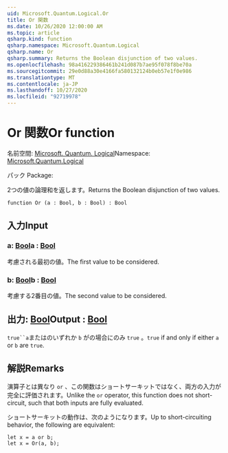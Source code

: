 ```yaml
---
uid: Microsoft.Quantum.Logical.Or
title: Or 関数
ms.date: 10/26/2020 12:00:00 AM
ms.topic: article
qsharp.kind: function
qsharp.namespace: Microsoft.Quantum.Logical
qsharp.name: Or
qsharp.summary: Returns the Boolean disjunction of two values.
ms.openlocfilehash: 98a416229386461b241d087b7ae95f078f8be70a
ms.sourcegitcommit: 29e0d88a30e4166fa580132124b0eb57e1f0e986
ms.translationtype: MT
ms.contentlocale: ja-JP
ms.lasthandoff: 10/27/2020
ms.locfileid: "92719978"
---
```

# <a name="or-function"></a><span data-ttu-id="acf83-102">Or 関数</span><span class="sxs-lookup"><span data-stu-id="acf83-102">Or function</span></span>

<span data-ttu-id="acf83-103">名前空間: [Microsoft. Quantum. Logical](xref:Microsoft.Quantum.Logical)</span><span class="sxs-lookup"><span data-stu-id="acf83-103">Namespace: [Microsoft.Quantum.Logical](xref:Microsoft.Quantum.Logical)</span></span>

<span data-ttu-id="acf83-104">パック [](https://nuget.org/packages/)</span><span class="sxs-lookup"><span data-stu-id="acf83-104">Package: [](https://nuget.org/packages/)</span></span>


<span data-ttu-id="acf83-105">2つの値の論理和を返します。</span><span class="sxs-lookup"><span data-stu-id="acf83-105">Returns the Boolean disjunction of two values.</span></span>

```qsharp
function Or (a : Bool, b : Bool) : Bool
```


## <a name="input"></a><span data-ttu-id="acf83-106">入力</span><span class="sxs-lookup"><span data-stu-id="acf83-106">Input</span></span>

### <a name="a--bool"></a><span data-ttu-id="acf83-107">a: [Bool](xref:microsoft.quantum.lang-ref.bool)</span><span class="sxs-lookup"><span data-stu-id="acf83-107">a : [Bool](xref:microsoft.quantum.lang-ref.bool)</span></span>

<span data-ttu-id="acf83-108">考慮される最初の値。</span><span class="sxs-lookup"><span data-stu-id="acf83-108">The first value to be considered.</span></span>


### <a name="b--bool"></a><span data-ttu-id="acf83-109">b: [Bool](xref:microsoft.quantum.lang-ref.bool)</span><span class="sxs-lookup"><span data-stu-id="acf83-109">b : [Bool](xref:microsoft.quantum.lang-ref.bool)</span></span>

<span data-ttu-id="acf83-110">考慮する2番目の値。</span><span class="sxs-lookup"><span data-stu-id="acf83-110">The second value to be considered.</span></span>



## <a name="output--bool"></a><span data-ttu-id="acf83-111">出力: [Bool](xref:microsoft.quantum.lang-ref.bool)</span><span class="sxs-lookup"><span data-stu-id="acf83-111">Output : [Bool](xref:microsoft.quantum.lang-ref.bool)</span></span>

<span data-ttu-id="acf83-112">`true``a`またはのいずれか `b` がの場合にのみ `true` 。</span><span class="sxs-lookup"><span data-stu-id="acf83-112">`true` if and only if either `a` or `b` are `true`.</span></span>

## <a name="remarks"></a><span data-ttu-id="acf83-113">解説</span><span class="sxs-lookup"><span data-stu-id="acf83-113">Remarks</span></span>

<span data-ttu-id="acf83-114">演算子とは異なり `or` 、この関数はショートサーキットではなく、両方の入力が完全に評価されます。</span><span class="sxs-lookup"><span data-stu-id="acf83-114">Unlike the `or` operator, this function does not short-circuit, such that both inputs are fully evaluated.</span></span>

<span data-ttu-id="acf83-115">ショートサーキットの動作は、次のようになります。</span><span class="sxs-lookup"><span data-stu-id="acf83-115">Up to short-circuiting behavior, the following are equivalent:</span></span>

```Q#
let x = a or b;
let x = Or(a, b);
```